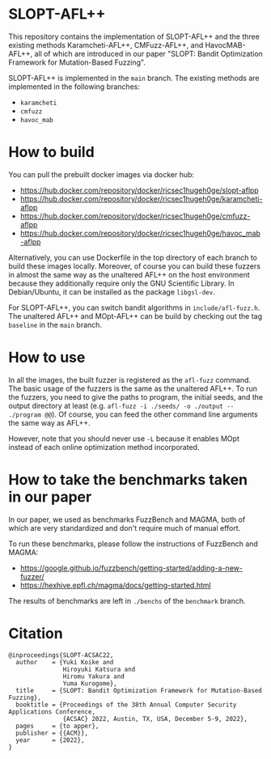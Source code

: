 # SLOPT-AFL++

This repository contains the implementation of SLOPT-AFL++ and the three existing methods Karamcheti-AFL++, CMFuzz-AFL++, and HavocMAB-AFL++, all of which are introduced in our paper "SLOPT: Bandit Optimization Framework for Mutation-Based Fuzzing".

SLOPT-AFL++ is implemented in the `main` branch.
The existing methods are implemented in the following branches:

- `karamcheti`
- `cmfuzz`
- `havoc_mab`

# How to build

You can pull the prebuilt docker images via docker hub:
  - https://hub.docker.com/repository/docker/ricsec1hugeh0ge/slopt-aflpp
  - https://hub.docker.com/repository/docker/ricsec1hugeh0ge/karamcheti-aflpp
  - https://hub.docker.com/repository/docker/ricsec1hugeh0ge/cmfuzz-aflpp
  - https://hub.docker.com/repository/docker/ricsec1hugeh0ge/havoc_mab-aflpp

Alternatively, you can use Dockerfile in the top directory of each branch to build these images locally.
Moreover, of course you can build these fuzzers in almost the same way as the unaltered AFL++ on the host environment because they additionally require only the GNU Scientific Library. In Debian/Ubuntu, it can be installed as the package `libgsl-dev`.

For SLOPT-AFL++, you can switch bandit algorithms in `include/afl-fuzz.h`.
The unaltered AFL++ and MOpt-AFL++ can be build by checking out the tag `baseline` in the `main` branch.

# How to use

In all the images, the built fuzzer is registered as the `afl-fuzz` command.
The basic usage of the fuzzers is the same as the unaltered AFL++.
To run the fuzzers, you need to give the paths to program, the initial seeds, and the output directory at least (e.g. `afl-fuzz -i ./seeds/ -o ./output -- ./program @@`). 
Of course, you can feed the other command line arguments the same way as AFL++.

However, note that you should never use `-L` because it enables MOpt instead of each online optimization method incorporated.

# How to take the benchmarks taken in our paper

In our paper, we used as benchmarks FuzzBench and MAGMA, both of which are very standardized and don't require much of manual effort.

To run these benchmarks, please follow the instructions of FuzzBench and MAGMA:
  - https://google.github.io/fuzzbench/getting-started/adding-a-new-fuzzer/
  - https://hexhive.epfl.ch/magma/docs/getting-started.html

The results of benchmarks are left in `./benchs` of the `benchmark` branch.

# Citation

```
@inproceedings{SLOPT-ACSAC22,
  author    = {Yuki Koike and
               Hiroyuki Katsura and
               Hiromu Yakura and
               Yuma Kurogome},
  title     = {SLOPT: Bandit Optimization Framework for Mutation-Based Fuzzing},
  booktitle = {Proceedings of the 38th Annual Computer Security Applications Conference,
               {ACSAC} 2022, Austin, TX, USA, December 5-9, 2022},
  pages     = {to apper},
  publisher = {{ACM}},
  year      = {2022},
}
```

